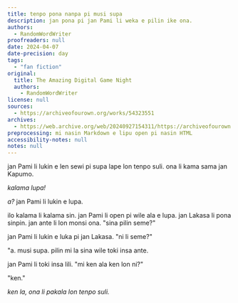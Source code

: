```yaml
---
title: tenpo pona nanpa pi musi supa
description: jan pona pi jan Pami li weka e pilin ike ona.
authors:
  - RandomWordWriter
proofreaders: null
date: 2024-04-07
date-precision: day
tags:
  - "fan fiction"
original:
  title: The Amazing Digital Game Night
  authors:
    - RandomWordWriter
license: null
sources:
  - https://archiveofourown.org/works/54323551
archives:
  - https://web.archive.org/web/20240927154311/https://archiveofourown.org/works/54323551
preprocessing: mi nasin Markdown e lipu open pi nasin HTML
accessibility-notes: null
notes: null
---
```


jan Pami li lukin e len sewi pi supa lape lon tenpo suli. ona li kama sama jan Kapumo.

*kalama lupa!*

*a?* jan Pami li lukin e lupa.

ilo kalama li kalama sin. jan Pami li open pi wile ala e lupa. jan Lakasa li pona sinpin. jan ante li lon monsi ona. "sina pilin seme?"

jan Pami li lukin e luka pi jan Lakasa. "ni li seme?"

"a. musi supa. pilin mi la sina wile toki insa ante.

jan Pami li toki insa lili. "mi ken ala ken lon ni?"

"ken."

*ken la, ona li pakala lon tenpo suli.*